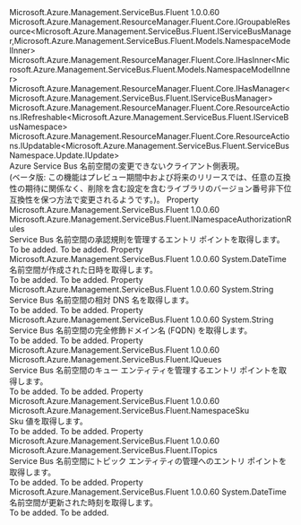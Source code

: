 <Type Name="IServiceBusNamespace" FullName="Microsoft.Azure.Management.ServiceBus.Fluent.IServiceBusNamespace">
  <TypeSignature Language="C#" Value="public interface IServiceBusNamespace : Microsoft.Azure.Management.ResourceManager.Fluent.Core.IGroupableResource&lt;Microsoft.Azure.Management.ServiceBus.Fluent.IServiceBusManager,Microsoft.Azure.Management.ServiceBus.Fluent.Models.NamespaceModelInner&gt;, Microsoft.Azure.Management.ResourceManager.Fluent.Core.IHasInner&lt;Microsoft.Azure.Management.ServiceBus.Fluent.Models.NamespaceModelInner&gt;, Microsoft.Azure.Management.ResourceManager.Fluent.Core.IHasManager&lt;Microsoft.Azure.Management.ServiceBus.Fluent.IServiceBusManager&gt;, Microsoft.Azure.Management.ResourceManager.Fluent.Core.ResourceActions.IRefreshable&lt;Microsoft.Azure.Management.ServiceBus.Fluent.IServiceBusNamespace&gt;, Microsoft.Azure.Management.ResourceManager.Fluent.Core.ResourceActions.IUpdatable&lt;Microsoft.Azure.Management.ServiceBus.Fluent.ServiceBusNamespace.Update.IUpdate&gt;" />
  <TypeSignature Language="ILAsm" Value=".class public interface auto ansi abstract IServiceBusNamespace implements class Microsoft.Azure.Management.ResourceManager.Fluent.Core.IGroupableResource`2&lt;class Microsoft.Azure.Management.ServiceBus.Fluent.IServiceBusManager, class Microsoft.Azure.Management.ServiceBus.Fluent.Models.NamespaceModelInner&gt;, class Microsoft.Azure.Management.ResourceManager.Fluent.Core.IHasId, class Microsoft.Azure.Management.ResourceManager.Fluent.Core.IHasInner`1&lt;class Microsoft.Azure.Management.ServiceBus.Fluent.Models.NamespaceModelInner&gt;, class Microsoft.Azure.Management.ResourceManager.Fluent.Core.IHasManager`1&lt;class Microsoft.Azure.Management.ServiceBus.Fluent.IServiceBusManager&gt;, class Microsoft.Azure.Management.ResourceManager.Fluent.Core.IHasName, class Microsoft.Azure.Management.ResourceManager.Fluent.Core.IHasResourceGroup, class Microsoft.Azure.Management.ResourceManager.Fluent.Core.IResource, class Microsoft.Azure.Management.ResourceManager.Fluent.Core.ResourceActions.IIndexable, class Microsoft.Azure.Management.ResourceManager.Fluent.Core.ResourceActions.IRefreshable`1&lt;class Microsoft.Azure.Management.ServiceBus.Fluent.IServiceBusNamespace&gt;, class Microsoft.Azure.Management.ResourceManager.Fluent.Core.ResourceActions.IUpdatable`1&lt;class Microsoft.Azure.Management.ServiceBus.Fluent.ServiceBusNamespace.Update.IUpdate&gt;" />
  <TypeSignature Language="DocId" Value="T:Microsoft.Azure.Management.ServiceBus.Fluent.IServiceBusNamespace" />
  <TypeSignature Language="VB.NET" Value="Public Interface IServiceBusNamespace&#xA;Implements IGroupableResource(Of IServiceBusManager, NamespaceModelInner), IHasInner(Of NamespaceModelInner), IHasManager(Of IServiceBusManager), IRefreshable(Of IServiceBusNamespace), IUpdatable(Of IUpdate)" />
  <TypeSignature Language="F#" Value="type IServiceBusNamespace = interface&#xA;    interface IGroupableResource&lt;IServiceBusManager, NamespaceModelInner&gt;&#xA;    interface IResource&#xA;    interface IIndexable&#xA;    interface IHasId&#xA;    interface IHasName&#xA;    interface IHasResourceGroup&#xA;    interface IHasManager&lt;IServiceBusManager&gt;&#xA;    interface IHasInner&lt;NamespaceModelInner&gt;&#xA;    interface IRefreshable&lt;IServiceBusNamespace&gt;&#xA;    interface IUpdatable&lt;IUpdate&gt;" />
  <AssemblyInfo>
    <AssemblyName>Microsoft.Azure.Management.ServiceBus.Fluent</AssemblyName>
    <AssemblyVersion>1.0.0.60</AssemblyVersion>
  </AssemblyInfo>
  <Interfaces>
    <Interface>
      <InterfaceName>Microsoft.Azure.Management.ResourceManager.Fluent.Core.IGroupableResource&lt;Microsoft.Azure.Management.ServiceBus.Fluent.IServiceBusManager,Microsoft.Azure.Management.ServiceBus.Fluent.Models.NamespaceModelInner&gt;</InterfaceName>
    </Interface>
    <Interface>
      <InterfaceName>Microsoft.Azure.Management.ResourceManager.Fluent.Core.IHasInner&lt;Microsoft.Azure.Management.ServiceBus.Fluent.Models.NamespaceModelInner&gt;</InterfaceName>
    </Interface>
    <Interface>
      <InterfaceName>Microsoft.Azure.Management.ResourceManager.Fluent.Core.IHasManager&lt;Microsoft.Azure.Management.ServiceBus.Fluent.IServiceBusManager&gt;</InterfaceName>
    </Interface>
    <Interface>
      <InterfaceName>Microsoft.Azure.Management.ResourceManager.Fluent.Core.ResourceActions.IRefreshable&lt;Microsoft.Azure.Management.ServiceBus.Fluent.IServiceBusNamespace&gt;</InterfaceName>
    </Interface>
    <Interface>
      <InterfaceName>Microsoft.Azure.Management.ResourceManager.Fluent.Core.ResourceActions.IUpdatable&lt;Microsoft.Azure.Management.ServiceBus.Fluent.ServiceBusNamespace.Update.IUpdate&gt;</InterfaceName>
    </Interface>
  </Interfaces>
  <Docs>
    <summary>
            Azure Service Bus 名前空間の変更できないクライアント側表現。
            </summary>
    <remarks>
            (ベータ版: この機能はプレビュー期間中および将来のリリースでは、任意の互換性の期待に関係なく、削除を含む設定を含むライブラリのバージョン番号非下位互換性を保つ方法で変更されるようです。)。
            </remarks>
  </Docs>
  <Members>
    <Member MemberName="AuthorizationRules">
      <MemberSignature Language="C#" Value="public Microsoft.Azure.Management.ServiceBus.Fluent.INamespaceAuthorizationRules AuthorizationRules { get; }" />
      <MemberSignature Language="ILAsm" Value=".property instance class Microsoft.Azure.Management.ServiceBus.Fluent.INamespaceAuthorizationRules AuthorizationRules" />
      <MemberSignature Language="DocId" Value="P:Microsoft.Azure.Management.ServiceBus.Fluent.IServiceBusNamespace.AuthorizationRules" />
      <MemberSignature Language="VB.NET" Value="Public ReadOnly Property AuthorizationRules As INamespaceAuthorizationRules" />
      <MemberSignature Language="F#" Value="member this.AuthorizationRules : Microsoft.Azure.Management.ServiceBus.Fluent.INamespaceAuthorizationRules" Usage="Microsoft.Azure.Management.ServiceBus.Fluent.IServiceBusNamespace.AuthorizationRules" />
      <MemberType>Property</MemberType>
      <AssemblyInfo>
        <AssemblyName>Microsoft.Azure.Management.ServiceBus.Fluent</AssemblyName>
        <AssemblyVersion>1.0.0.60</AssemblyVersion>
      </AssemblyInfo>
      <ReturnValue>
        <ReturnType>Microsoft.Azure.Management.ServiceBus.Fluent.INamespaceAuthorizationRules</ReturnType>
      </ReturnValue>
      <Docs>
        <summary>
            Service Bus 名前空間の承認規則を管理するエントリ ポイントを取得します。
            </summary>
        <value>To be added.</value>
        <remarks>To be added.</remarks>
      </Docs>
    </Member>
    <Member MemberName="CreatedAt">
      <MemberSignature Language="C#" Value="public DateTime CreatedAt { get; }" />
      <MemberSignature Language="ILAsm" Value=".property instance valuetype System.DateTime CreatedAt" />
      <MemberSignature Language="DocId" Value="P:Microsoft.Azure.Management.ServiceBus.Fluent.IServiceBusNamespace.CreatedAt" />
      <MemberSignature Language="VB.NET" Value="Public ReadOnly Property CreatedAt As DateTime" />
      <MemberSignature Language="F#" Value="member this.CreatedAt : DateTime" Usage="Microsoft.Azure.Management.ServiceBus.Fluent.IServiceBusNamespace.CreatedAt" />
      <MemberType>Property</MemberType>
      <AssemblyInfo>
        <AssemblyName>Microsoft.Azure.Management.ServiceBus.Fluent</AssemblyName>
        <AssemblyVersion>1.0.0.60</AssemblyVersion>
      </AssemblyInfo>
      <ReturnValue>
        <ReturnType>System.DateTime</ReturnType>
      </ReturnValue>
      <Docs>
        <summary>
            名前空間が作成された日時を取得します。
            </summary>
        <value>To be added.</value>
        <remarks>To be added.</remarks>
      </Docs>
    </Member>
    <Member MemberName="DnsLabel">
      <MemberSignature Language="C#" Value="public string DnsLabel { get; }" />
      <MemberSignature Language="ILAsm" Value=".property instance string DnsLabel" />
      <MemberSignature Language="DocId" Value="P:Microsoft.Azure.Management.ServiceBus.Fluent.IServiceBusNamespace.DnsLabel" />
      <MemberSignature Language="VB.NET" Value="Public ReadOnly Property DnsLabel As String" />
      <MemberSignature Language="F#" Value="member this.DnsLabel : string" Usage="Microsoft.Azure.Management.ServiceBus.Fluent.IServiceBusNamespace.DnsLabel" />
      <MemberType>Property</MemberType>
      <AssemblyInfo>
        <AssemblyName>Microsoft.Azure.Management.ServiceBus.Fluent</AssemblyName>
        <AssemblyVersion>1.0.0.60</AssemblyVersion>
      </AssemblyInfo>
      <ReturnValue>
        <ReturnType>System.String</ReturnType>
      </ReturnValue>
      <Docs>
        <summary>
            Service Bus 名前空間の相対 DNS 名を取得します。
            </summary>
        <value>To be added.</value>
        <remarks>To be added.</remarks>
      </Docs>
    </Member>
    <Member MemberName="Fqdn">
      <MemberSignature Language="C#" Value="public string Fqdn { get; }" />
      <MemberSignature Language="ILAsm" Value=".property instance string Fqdn" />
      <MemberSignature Language="DocId" Value="P:Microsoft.Azure.Management.ServiceBus.Fluent.IServiceBusNamespace.Fqdn" />
      <MemberSignature Language="VB.NET" Value="Public ReadOnly Property Fqdn As String" />
      <MemberSignature Language="F#" Value="member this.Fqdn : string" Usage="Microsoft.Azure.Management.ServiceBus.Fluent.IServiceBusNamespace.Fqdn" />
      <MemberType>Property</MemberType>
      <AssemblyInfo>
        <AssemblyName>Microsoft.Azure.Management.ServiceBus.Fluent</AssemblyName>
        <AssemblyVersion>1.0.0.60</AssemblyVersion>
      </AssemblyInfo>
      <ReturnValue>
        <ReturnType>System.String</ReturnType>
      </ReturnValue>
      <Docs>
        <summary>
            Service Bus 名前空間の完全修飾ドメイン名 (FQDN) を取得します。
            </summary>
        <value>To be added.</value>
        <remarks>To be added.</remarks>
      </Docs>
    </Member>
    <Member MemberName="Queues">
      <MemberSignature Language="C#" Value="public Microsoft.Azure.Management.ServiceBus.Fluent.IQueues Queues { get; }" />
      <MemberSignature Language="ILAsm" Value=".property instance class Microsoft.Azure.Management.ServiceBus.Fluent.IQueues Queues" />
      <MemberSignature Language="DocId" Value="P:Microsoft.Azure.Management.ServiceBus.Fluent.IServiceBusNamespace.Queues" />
      <MemberSignature Language="VB.NET" Value="Public ReadOnly Property Queues As IQueues" />
      <MemberSignature Language="F#" Value="member this.Queues : Microsoft.Azure.Management.ServiceBus.Fluent.IQueues" Usage="Microsoft.Azure.Management.ServiceBus.Fluent.IServiceBusNamespace.Queues" />
      <MemberType>Property</MemberType>
      <AssemblyInfo>
        <AssemblyName>Microsoft.Azure.Management.ServiceBus.Fluent</AssemblyName>
        <AssemblyVersion>1.0.0.60</AssemblyVersion>
      </AssemblyInfo>
      <ReturnValue>
        <ReturnType>Microsoft.Azure.Management.ServiceBus.Fluent.IQueues</ReturnType>
      </ReturnValue>
      <Docs>
        <summary>
            Service Bus 名前空間のキュー エンティティを管理するエントリ ポイントを取得します。
            </summary>
        <value>To be added.</value>
        <remarks>To be added.</remarks>
      </Docs>
    </Member>
    <Member MemberName="Sku">
      <MemberSignature Language="C#" Value="public Microsoft.Azure.Management.ServiceBus.Fluent.NamespaceSku Sku { get; }" />
      <MemberSignature Language="ILAsm" Value=".property instance class Microsoft.Azure.Management.ServiceBus.Fluent.NamespaceSku Sku" />
      <MemberSignature Language="DocId" Value="P:Microsoft.Azure.Management.ServiceBus.Fluent.IServiceBusNamespace.Sku" />
      <MemberSignature Language="VB.NET" Value="Public ReadOnly Property Sku As NamespaceSku" />
      <MemberSignature Language="F#" Value="member this.Sku : Microsoft.Azure.Management.ServiceBus.Fluent.NamespaceSku" Usage="Microsoft.Azure.Management.ServiceBus.Fluent.IServiceBusNamespace.Sku" />
      <MemberType>Property</MemberType>
      <AssemblyInfo>
        <AssemblyName>Microsoft.Azure.Management.ServiceBus.Fluent</AssemblyName>
        <AssemblyVersion>1.0.0.60</AssemblyVersion>
      </AssemblyInfo>
      <ReturnValue>
        <ReturnType>Microsoft.Azure.Management.ServiceBus.Fluent.NamespaceSku</ReturnType>
      </ReturnValue>
      <Docs>
        <summary>
            Sku 値を取得します。
            </summary>
        <value>To be added.</value>
        <remarks>To be added.</remarks>
      </Docs>
    </Member>
    <Member MemberName="Topics">
      <MemberSignature Language="C#" Value="public Microsoft.Azure.Management.ServiceBus.Fluent.ITopics Topics { get; }" />
      <MemberSignature Language="ILAsm" Value=".property instance class Microsoft.Azure.Management.ServiceBus.Fluent.ITopics Topics" />
      <MemberSignature Language="DocId" Value="P:Microsoft.Azure.Management.ServiceBus.Fluent.IServiceBusNamespace.Topics" />
      <MemberSignature Language="VB.NET" Value="Public ReadOnly Property Topics As ITopics" />
      <MemberSignature Language="F#" Value="member this.Topics : Microsoft.Azure.Management.ServiceBus.Fluent.ITopics" Usage="Microsoft.Azure.Management.ServiceBus.Fluent.IServiceBusNamespace.Topics" />
      <MemberType>Property</MemberType>
      <AssemblyInfo>
        <AssemblyName>Microsoft.Azure.Management.ServiceBus.Fluent</AssemblyName>
        <AssemblyVersion>1.0.0.60</AssemblyVersion>
      </AssemblyInfo>
      <ReturnValue>
        <ReturnType>Microsoft.Azure.Management.ServiceBus.Fluent.ITopics</ReturnType>
      </ReturnValue>
      <Docs>
        <summary>
            Service Bus 名前空間にトピック エンティティの管理へのエントリ ポイントを取得します。
            </summary>
        <value>To be added.</value>
        <remarks>To be added.</remarks>
      </Docs>
    </Member>
    <Member MemberName="UpdatedAt">
      <MemberSignature Language="C#" Value="public DateTime UpdatedAt { get; }" />
      <MemberSignature Language="ILAsm" Value=".property instance valuetype System.DateTime UpdatedAt" />
      <MemberSignature Language="DocId" Value="P:Microsoft.Azure.Management.ServiceBus.Fluent.IServiceBusNamespace.UpdatedAt" />
      <MemberSignature Language="VB.NET" Value="Public ReadOnly Property UpdatedAt As DateTime" />
      <MemberSignature Language="F#" Value="member this.UpdatedAt : DateTime" Usage="Microsoft.Azure.Management.ServiceBus.Fluent.IServiceBusNamespace.UpdatedAt" />
      <MemberType>Property</MemberType>
      <AssemblyInfo>
        <AssemblyName>Microsoft.Azure.Management.ServiceBus.Fluent</AssemblyName>
        <AssemblyVersion>1.0.0.60</AssemblyVersion>
      </AssemblyInfo>
      <ReturnValue>
        <ReturnType>System.DateTime</ReturnType>
      </ReturnValue>
      <Docs>
        <summary>
            名前空間が更新された時刻を取得します。
            </summary>
        <value>To be added.</value>
        <remarks>To be added.</remarks>
      </Docs>
    </Member>
  </Members>
</Type>
